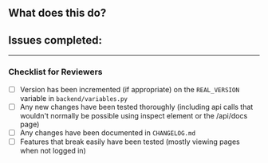 ## What does this do?
<!-- add a short description of what this changes -->

## Issues completed:
<!-- add a list off issues completed in a list format -->

---
### Checklist for Reviewers
- [ ] Version has been incremented (if appropriate) on the `REAL_VERSION` variable in `backend/variables.py`
- [ ] Any new changes have been tested thoroughly (including api calls that wouldn't normally be possible using inspect element or the /api/docs page)
- [ ] Any changes have been documented in `CHANGELOG.md`
- [ ] Features that break easily have been tested (mostly viewing pages when not logged in)

